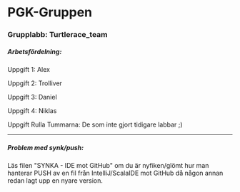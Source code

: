 PGK-Gruppen
====================

### Grupplabb: Turtlerace_team

##### Arbetsfördelning:

Uppgift 1:      Alex

Uppgift 2:      Trolliver

Uppgift 3:      Daniel

Uppgift 4:      Niklas

Uppgift Rulla Tummarna: De som inte gjort tidigare labbar ;)
___

##### Problem med synk/push:
Läs filen "SYNKA - IDE mot GitHub" om du är nyfiken/glömt hur man hanterar PUSH av en fil från IntelliJ/ScalaIDE mot GitHub då någon annan redan lagt upp en nyare version.
